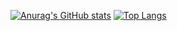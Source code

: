 [![Anurag's GitHub stats](https://github-readme-stats.vercel.app/api?username=num5268&theme=dark&layout=compact)](https://github.com/anuraghazra/github-readme-stats)
[![Top Langs](https://github-readme-stats.vercel.app/api/top-langs/?username=num5268&theme=dark&layout=cpmpact)](https://github.com/anuraghazra/github-readme-stats)
